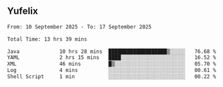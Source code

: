 ## Yufelix

<!--START_SECTION:waka-->

```txt
From: 10 September 2025 - To: 17 September 2025

Total Time: 13 hrs 39 mins

Java             10 hrs 28 mins  ███████████████████▒░░░░░   76.68 %
YAML             2 hrs 15 mins   ████░░░░░░░░░░░░░░░░░░░░░   16.52 %
XML              46 mins         █▒░░░░░░░░░░░░░░░░░░░░░░░   05.70 %
Log              4 mins          ░░░░░░░░░░░░░░░░░░░░░░░░░   00.61 %
Shell Script     1 min           ░░░░░░░░░░░░░░░░░░░░░░░░░   00.22 %
```

<!--END_SECTION:waka-->


